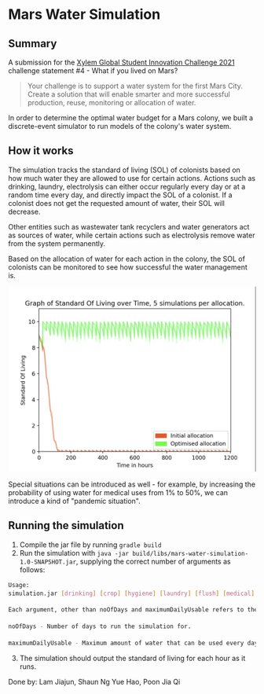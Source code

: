 # Mars Water Simulation

## Summary

A submission for the [Xylem Global Student Innovation Challenge 2021](https://xyleminnovationchallenge.bemyapp.com/) challenge statement #4 - What if you lived on Mars?

>Your challenge is to support a water system for the first Mars City. Create a solution that will enable smarter and more successful production, reuse, monitoring or allocation of water.

In order to determine the optimal water budget for a Mars colony, we built a discrete-event simulator to run models of the colony's water system. 

## How it works

The simulation tracks the standard of living (SOL) of colonists based on how much water they are allowed to use for certain actions. Actions such as drinking, laundry, electrolysis can either occur regularly every day or at a random time every day, and directly impact the SOL of a colonist. If a colonist does not get the requested amount of water, their SOL will decrease.

Other entities such as wastewater tank recyclers and water generators act as sources of water, while certain actions such as electrolysis remove water from the system permanently. 

Based on the allocation of water for each action in the colony, the SOL of colonists can be monitored to see how successful the water management is. 

![Standard of Living Graph](report/sol_graph.png)

Special situations can be introduced as well - for example, by increasing the probability of using water for medical uses from 1% to 50%, we can introduce a kind of "pandemic situation".

## Running the simulation

1. Compile the jar file by running `gradle build`
2. Run the simulation with `java -jar build/libs/mars-water-simulation-1.0-SNAPSHOT.jar`, supplying the correct number of arguments as follows:
```bash
Usage: 
simulation.jar [drinking] [crop] [hygiene] [laundry] [flush] [medical] [electrolysis] [population] [noOfDays] [maximumDailyUsable]

Each argument, other than noOfDays and maximumDailyUsable refers to the ratio of water to allocate to that action.

noOfDays - Number of days to run the simulation for.

maximumDailyUsable - Maximum amount of water that can be used every day.
```
3. The simulation should output the standard of living for each hour as it runs.

Done by: Lam Jiajun, Shaun Ng Yue Hao, Poon Jia Qi
